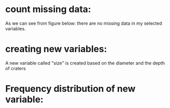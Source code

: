 # count missing data:

As we can see from figure below: there are no missing data in my selected variables.



# creating new variables:

A new variable called "size" is created based on the diameter and the depth of craters



# Frequency distribution of new variable:



# 